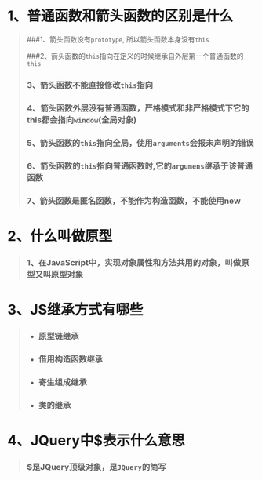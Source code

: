 # 1、普通函数和箭头函数的区别是什么

> ###1、箭头函数没有`prototype`,	所以箭头函数本身没有`this`
>
> ###2、箭头函数的`this`指向在定义的时候继承自外层第一个普通函数的`this`
>
> ### 3、箭头函数不能直接修改`this`指向
>
> ### 4、箭头函数外层没有普通函数，严格模式和非严格模式下它的this都会指向`window`(全局对象)
>
> ### 5、箭头函数的`this`指向全局，使用`arguments`会报未声明的错误
>
> ### 6、箭头函数的`this`指向普通函数时,它的`argumens`继承于该普通函数
>
> ### 7、箭头函数是匿名函数，不能作为构造函数，不能使用new

# 2、什么叫做原型

> ### 1、在JavaScript中，实现对象属性和方法共用的对象，叫做原型又叫原型对象

# 3、JS继承方式有哪些

> - ### 原型链继承
>
> - ### 借用构造函数继承
>
> - ### 寄生组成继承
>
> - ### 类的继承

# 4、JQuery中$表示什么意思

> ### $是JQuery顶级对象，是`JQuery`的简写

